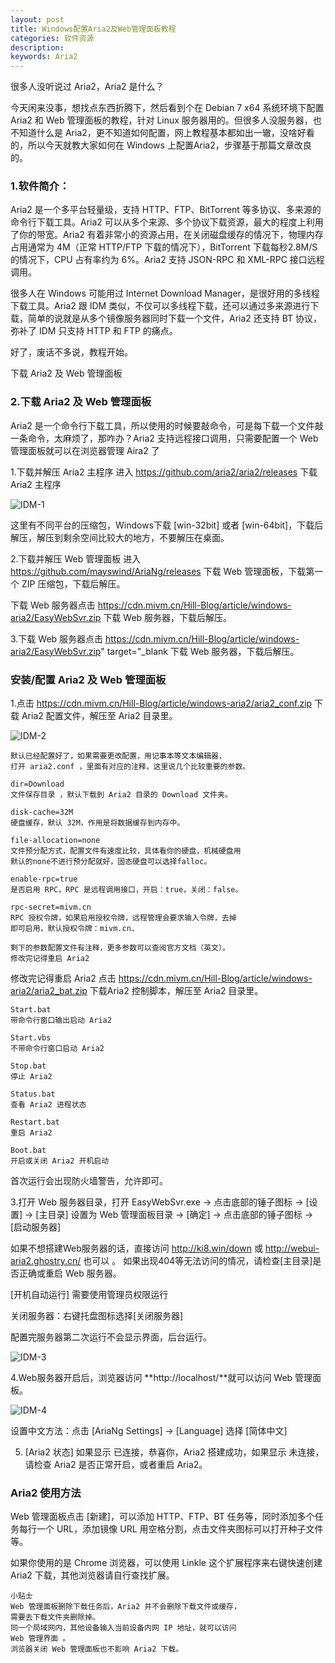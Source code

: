 ```yaml
---
layout: post
title: Windows配置Aria2及Web管理面板教程 
categories: 软件资源
description: 
keywords: Aria2
---
```


很多人没听说过 Aria2，Aria2 是什么？





今天闲来没事，想找点东西折腾下，然后看到个在 Debian 7 x64 系统环境下配置 Aria2 和 Web 管理面板的教程，针对 Linux 服务器用的。但很多人没服务器，也不知道什么是 Aria2，更不知道如何配置，网上教程基本都如出一辙，没啥好看的，所以今天就教大家如何在 Windows 上配置Aria2，步骤基于那篇文章改良的。



### 1.软件简介： ###

Aria2 是一个多平台轻量级，支持 HTTP、FTP、BitTorrent 等多协议、多来源的命令行下载工具。Aria2 可以从多个来源、多个协议下载资源，最大的程度上利用了你的带宽。Aria2 有着非常小的资源占用，在关闭磁盘缓存的情况下，物理内存占用通常为 4M（正常 HTTP/FTP 下载的情况下），BitTorrent 下载每秒2.8M/S的情况下，CPU 占有率约为 6%。Aria2 支持 JSON-RPC 和 XML-RPC 接口远程调用。

很多人在 Windows 可能用过 Internet Download Manager，是很好用的多线程下载工具。Aria2 跟 IDM 类似，不仅可以多线程下载，还可以通过多来源进行下载，简单的说就是从多个镜像服务器同时下载一个文件，Aria2 还支持 BT 协议，弥补了 IDM 只支持 HTTP 和 FTP 的痛点。

好了，废话不多说，教程开始。

下载 Aria2 及 Web 管理面板

### 2.下载 Aria2 及 Web 管理面板 ###

Aria2 是一个命令行下载工具，所以使用的时候要敲命令，可是每下载一个文件敲一条命令，太麻烦了，那咋办？Aria2 支持远程接口调用，只需要配置一个 Web 管理面板就可以在浏览器管理 Aira2 了

1.下载并解压 Aria2 主程序
进入 <a href="https://github.com/aria2/aria2/releases" target="_blank">https://github.com/aria2/aria2/releases</a> 下载 Aria2 主程序

![IDM-1](/images/posts/aria2-1/01.jpg)
 
这里有不同平台的压缩包，Windows下载 [win-32bit] 或者 [win-64bit]，下载后解压，解压到剩余空间比较大的地方，不要解压在桌面。

2.下载并解压 Web 管理面板
 进入<a href="https://github.com/mayswind/AriaNg/releases" target="_blank">https://github.com/mayswind/AriaNg/releases</a> 下载 Web 管理面板，下载第一个 ZIP 压缩包，下载后解压。

下载 Web 服务器点击 <a href="https://cdn.mivm.cn/Hill-Blog/article/windows-aria2/EasyWebSvr.zip" target="_blank" rel="noopener noreferrer" rel="nofollow">https://cdn.mivm.cn/Hill-Blog/article/windows-aria2/EasyWebSvr.zip</a> 下载 Web 服务器，下载后解压。

3.下载 Web 服务器点击  <a href="https://cdn.mivm.cn/Hill-Blog/article/windows-aria2/EasyWebSvr.zip" target="_blank">https://cdn.mivm.cn/Hill-Blog/article/windows-aria2/EasyWebSvr.zip" target="_blank</a>  下载 Web 服务器，下载后解压。

### 安装/配置 Aria2 及 Web 管理面板 ###

1.点击  <a href="https://cdn.mivm.cn/Hill-Blog/article/windows-aria2/aria2_conf.zip" target="_blank">https://cdn.mivm.cn/Hill-Blog/article/windows-aria2/aria2_conf.zip</a> 下载 Aria2 配置文件，解压至 Aria2 目录里。

![IDM-2](/images/posts/aria2-1/02.jpg)


    默认已经配置好了，如果需要更改配置，用记事本等文本编辑器，
    打开 aria2.conf ，里面有对应的注释，这里说几个比较重要的参数。

    dir=Download
    文件保存目录 ，默认下载到 Aria2 目录的 Download 文件夹。

    disk-cache=32M
    硬盘缓存，默认 32M，作用是将数据缓存到内存中。

    file-allocation=none
    文件预分配方式，配置文件有速度比较，具体看你的硬盘，机械硬盘用
    默认的none不进行预分配就好，固态硬盘可以选择falloc。

    enable-rpc=true
    是否启用 RPC，RPC 是远程调用接口，开启：true，关闭：false。

    rpc-secret=mivm.cn
    RPC 授权令牌，如果启用授权令牌，远程管理会要求输入令牌，去掉
    即可启用，默认授权令牌：mivm.cn.

    剩下的参数配置文件有注释，更多参数可以查阅官方文档（英文）。
    修改完记得重启 Aria2

修改完记得重启 Aria2
点击 <a href="https://cdn.mivm.cn/Hill-Blog/article/windows-aria2/aria2_bat.zip" target="_blank">https://cdn.mivm.cn/Hill-Blog/article/windows-aria2/aria2_bat.zip</a> 下载Aria2 控制脚本，解压至 Aria2 目录里。

    Start.bat
    带命令行窗口输出启动 Aria2

    Start.vbs
    不带命令行窗口启动 Aria2

    Stop.bat
    停止 Aria2

    Status.bat
    查看 Aria2 进程状态

    Restart.bat
    重启 Aria2

    Boot.bat
    开启或关闭 Aria2 开机启动

首次运行会出现防火墙警告，允许即可。

3.打开 Web 服务器目录，打开 EasyWebSvr.exe → 点击底部的锤子图标 → [设置] → [主目录] 设置为 Web 管理面板目录 → [确定] → 点击底部的锤子图标 → [启动服务器]

如果不想搭建Web服务器的话，直接访问 <a href="http://ki8.win/down" target="_blank">http://ki8.win/down</a> 或 <a href="http://webui-aria2.ghostry.cn/" target="_blank">http://webui-aria2.ghostry.cn/</a> 也可以 。
如果出现404等无法访问的情况，请检查[主目录]是否正确或重启 Web 服务器。

[开机自动运行] 需要使用管理员权限运行

关闭服务器：右键托盘图标选择[关闭服务器]

配置完服务器第二次运行不会显示界面，后台运行。

![IDM-3](/images/posts/aria2-1/03.jpg)

4.Web服务器开启后，浏览器访问  **http://localhost/**就可以访问 Web 管理面板。

![IDM-4](/images/posts/aria2-1/04.jpg)

设置中文方法：点击 [AriaNg Settings] → [Language] 选择 [简体中文]

5. [Aria2 状态] 如果显示 已连接，恭喜你，Aria2 搭建成功，如果显示 未连接，请检查 Aria2 是否正常开启，或者重启 Aria2。

### Aria2 使用方法 ###

Web 管理面板点击 [新建]，可以添加 HTTP、FTP、BT 任务等，同时添加多个任务每行一个 URL，添加镜像 URL 用空格分割，点击文件夹图标可以打开种子文件等。

如果你使用的是 Chrome 浏览器，可以使用 Linkle 这个扩展程序来右键快速创建 Aria2 下载，其他浏览器请自行查找扩展。


    小贴士
    Web 管理面板删除下载任务后，Aria2 并不会删除下载文件或缓存，
    需要去下载文件夹删除掉。
    同一个局域网内，其他设备输入当前设备内网 IP 地址，就可以访问
    Web 管理界面 。
    浏览器关闭 Web 管理面板也不影响 Aria2 下载。

